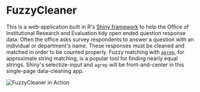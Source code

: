 # FuzzyCleaner

This is a web-application built in R's [Shiny framework](https://shiny.rstudio.com/) to help the Office of Institutional Research and Evaluation tidy open ended question response data. Often the office asks survey respondents to answer a question with an individual or department's name. These responses must be cleaned and matched in order to be counted properly. Fuzzy matching with [`agrep`](https://stat.ethz.ch/R-manual/R-devel/library/base/html/agrep.html), for approximate string matching, is a popular tool for finding nearly equal strings. Shiny's selectize-input and `agrep` will be front-and-center in this single-page data-cleaning app. 

![FuzzyCleaner in Action](https://i.imgur.com/sJPJAMJ.gif)

